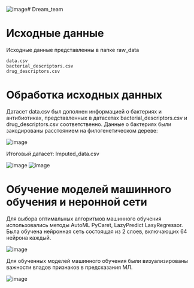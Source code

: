 ![image](https://github.com/Riddars/Dream_team/assets/80769929/5bd482a3-bda3-4275-a718-5953937b817c)# Dream_team

# Исходные данные

Исходные данные представленны в папке raw_data

    data.csv
    bacterial_descriptors.csv
    drug_descriptors.csv

# Обработка исходных данных

Датасет data.csv был дополнен информацией о бактериях и антибиотиках, представленных в датасетах bacterial_descriptors.csv и drug_descriptors.csv соответственно.
Данные о бактериях были закодированы расстоянием на филогенетическом дереве:

![image](https://github.com/Riddars/Dream_team/assets/80769929/14b52c06-f717-4bbf-9ee8-fec0421e2ee5)

Итоговый датасет:
    Imputed_data.csv

![image](https://github.com/Riddars/Dream_team/assets/80769929/ddac4856-56f1-4e3a-a823-941fca9ea53b)
![image](https://github.com/Riddars/Dream_team/assets/80769929/18088f8d-20a5-4de8-89cd-2e36b14eb462)


# Обучение моделей машинного обучения и неронной сети

Для выбора оптимальных алгоритмов машинного обучения использовались методы AutoML PyCaret, LazyPredict LasyRegressor.
Была обучена нейронная сеть состоящая из 2 слоев, включающих 64 нейрона каждый.

![image](https://github.com/Riddars/Dream_team/assets/80769929/8dbd7b7b-280e-4620-9c33-c4ea1e78279c)

Для обученных моделей машинного обучения были визуализированы важности владов признаков в предсказания МЛ.

![image](https://github.com/Riddars/Dream_team/assets/80769929/09ca342f-cee7-442f-bc01-447f1355cdf1)


